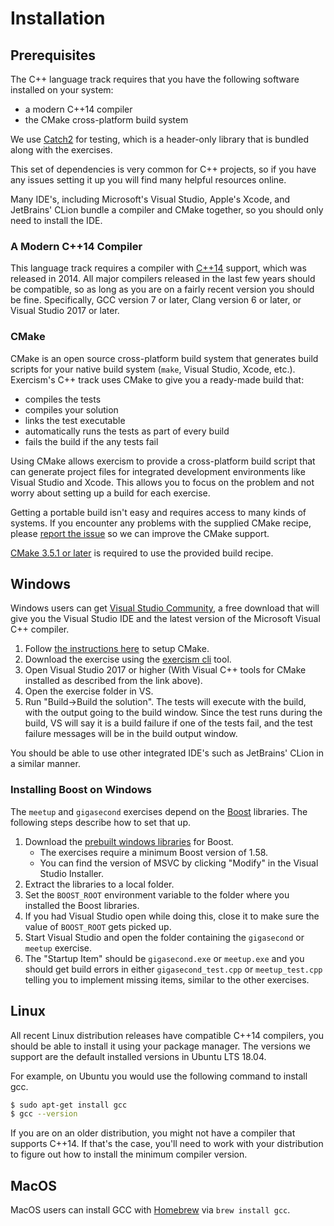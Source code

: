 # Installation

## Prerequisites

The C++ language track requires that you have the following software
installed on your system:
* a modern C++14 compiler
* the CMake cross-platform build system

We use [Catch2](https://github.com/catchorg/Catch2) for testing, which is a
header-only library that is bundled along with the exercises.

This set of dependencies is very common for C++ projects, so if you have any
issues setting it up you will find many helpful resources online.

Many IDE's, including Microsoft's Visual Studio, Apple's Xcode, and JetBrains'
CLion bundle a compiler and CMake together, so you should only need to install
the IDE.

### A Modern C++14 Compiler

This language track requires a compiler with [C++14](http://en.wikipedia.org/wiki/C%2B%2B14)
support, which was released in 2014. All major compilers released in the last few years should
be compatible, so as long as you are on a fairly recent version you should be fine.
Specifically, GCC version 7 or later, Clang version 6 or later, or Visual
Studio 2017 or later.

### CMake

CMake is an open source cross-platform build system that generates build
scripts for your native build system (`make`, Visual Studio, Xcode, etc.).
Exercism's C++ track uses CMake to give you a ready-made build that:

* compiles the tests
* compiles your solution
* links the test executable
* automatically runs the tests as part of every build
* fails the build if the any tests fail

Using CMake allows exercism to provide a cross-platform build script that
can generate project files for integrated development environments like
Visual Studio and Xcode.  This allows you to focus on the problem and
not worry about setting up a build for each exercise.

Getting a portable build isn't easy and requires access to many kinds of
systems.  If you encounter any problems with the supplied CMake recipe,
please [report the issue](https://github.com/exercism/cpp/issues) so we can
improve the CMake support.

[CMake 3.5.1 or later](http://www.cmake.org/) is required to use the provided build recipe.

## Windows

Windows users can get
[Visual Studio Community](https://www.visualstudio.com/vs/community/),
a free download that will give you the Visual Studio IDE and the latest version
of the Microsoft Visual C++ compiler.

1. Follow [the instructions here](https://docs.microsoft.com/en-us/cpp/build/cmake-projects-in-visual-studio) to setup CMake.
1. Download the exercise using the [exercism cli](https://exercism.io/cli-walkthrough) tool.
1. Open Visual Studio 2017 or higher (With Visual C++ tools for CMake installed as described from the link above).
1. Open the exercise folder in VS.
1. Run "Build->Build the solution". The tests will execute with the build, with the output going to the build window. Since the test runs during the build, VS will say it is a build failure if one of the tests fail, and the test failure messages will be in the build output window.

You should be able to use other integrated IDE's such as JetBrains' CLion in a similar manner.

### Installing Boost on Windows

The `meetup` and `gigasecond` exercises depend on the [Boost][boost-website] libraries.
The following steps describe how to set that up.

1. Download the [prebuilt windows libraries][sourceforge-boost-binaries] for Boost.
   - The exercises require a minimum Boost version of 1.58.
   - You can find the version of MSVC by clicking "Modify" in the Visual Studio Installer.
1. Extract the libraries to a local folder.
1. Set the `BOOST_ROOT` environment variable to the folder where you installed the Boost libraries.
1. If you had Visual Studio open while doing this, close it to make sure the value of `BOOST_ROOT` gets picked up.
1. Start Visual Studio and open the folder containing the `gigasecond` or `meetup` exercise.
1. The "Startup Item" should be `gigasecond.exe` or `meetup.exe` and you should get build errors in either `gigasecond_test.cpp` or `meetup_test.cpp` telling you to implement missing items, similar to the other exercises.

## Linux

All recent Linux distribution releases have compatible C++14 compilers, you
should be able to install it using your package manager. The versions we support
are the default installed versions in Ubuntu LTS 18.04.

For example, on Ubuntu you would use the following command to install gcc.

```bash
$ sudo apt-get install gcc
$ gcc --version
```

If you are on an older distribution, you might not have a compiler that
supports C++14. If that's the case, you'll need to work with your distribution
to figure out how to install the minimum compiler version.

## MacOS

MacOS users can install GCC with [Homebrew](http://brew.sh/) via
`brew install gcc`.



[boost-website]: https://www.boost.org/
[sourceforge-boost-binaries]: https://sourceforge.net/projects/boost/files/boost-binaries/
